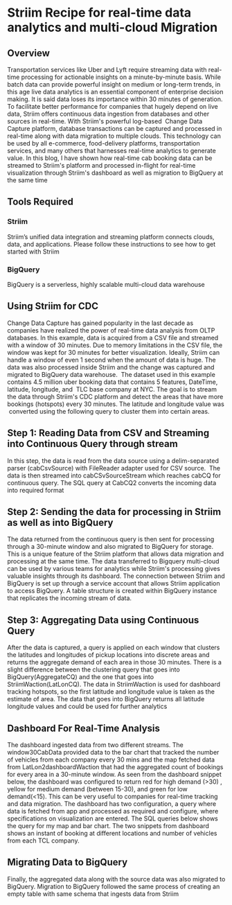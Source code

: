 # Striim Recipe for real-time data analytics and multi-cloud Migration

## Overview

Transportation services like Uber and Lyft require streaming data with real-time processing for actionable insights on a minute-by-minute basis. While batch data can provide powerful insight on medium or long-term trends, in this age live data analytics is an essential component of enterprise decision making. It is said data loses its importance within 30 minutes of generation. To facilitate better performance for companies that hugely depend on live data, Striim offers continuous data ingestion from databases and other sources in real-time. With Striim's powerful log-based  Change Data Capture platform, database transactions can be captured and processed in real-time along with data migration to multiple clouds. This technology can be used by all e-commerce, food-delivery platforms, transportation services, and many others that harnesses real-time analytics to generate value. In this blog, I have shown how real-time cab booking data can be streamed to Striim's platform and processed in-flight for real-time visualization through Striim's dashboard as well as migration to BigQuery at the same time

## Tools Required

### Striim
Striim’s unified data integration and streaming platform connects clouds, data, and applications. Please follow these instructions to see how to get started with Striim 
### BigQuery
BigQuery is a serverless, highly scalable multi-cloud data warehouse

## Using Striim for CDC
Change Data Capture has gained popularity in the last decade as companies have realized the power of real-time data analysis from OLTP databases. In this example, data is acquired from a CSV file and streamed with a window of 30 minutes. Due to memory limitations in the CSV file, the window was kept for 30 minutes for better visualization. Ideally, Striim can handle a window of even 1 second when the amount of data is huge. The data was also processed inside Striim and the change was captured and migrated to BigQuery data warehouse. 
The dataset used in this example contains 4.5 million uber booking data that contains 5 features, DateTime, latitude, longitude, and  TLC base company at NYC. The goal is to stream the data through Striim's CDC platform and detect the areas that have more bookings (hotspots) every 30 minutes. The latitude and longitude value was  converted using the following query to cluster them into certain areas.

## Step 1: Reading Data from CSV and Streaming into Continuous Query through stream
In this step, the data is read from the data source using a delim-separated parser (cabCsvSource) with FileReader adapter used for CSV source.  The data is then streamed into cabCSvSourceStream which reaches cabCQ for continuous query. The SQL query at CabCQ2 converts the incoming data into required format

## Step 2: Sending the data for processing in Striim as well as into BigQuery
The data returned from the continuous query is then sent for processing through a 30-minute window and also migrated to BigQuery for storage. This is a unique feature of the Striim platform that allows data migration and processing at the same time. The data transferred to Bigquery multi-cloud can be used by various teams for analytics while Striim's processing gives valuable insights through its dashboard.
The connection between Striim and BigQuery is set up through a service account that allows Striim application to access BigQuery. A table structure is created within BigQuery instance that replicates the incoming stream of data.

## Step 3: Aggregating Data using Continuous Query
After the data is captured, a query is applied on each window that clusters the latitudes and longitudes of pickup locations into discrete areas and returns the aggregate demand of each area in those 30 minutes. There is a slight difference between the clustering query that goes into BigQuery(AggregateCQ) and the one that goes into StriimWaction(LatLonCQ). The data in StriimWaction is used for dashboard tracking hotspots, so the first latitude and longitude value is taken as the estimate of area. The data that goes into BigQuery returns all latitude longitude values and could be used for further analytics

## Dashboard For Real-Time Analysis
The dashboard ingested data from two different streams. The window30CabData provided data to the bar chart that tracked the number of vehicles from each company every 30 mins and the map fetched data from LatLon2dashboardWaction that had the aggregated count of bookings for every area in a 30-minute window. As seen from the dashboard snippet below, the dashboard was configured to return red for high demand (>30) , yellow for medium demand (between 15-30), and green for low demand(<15). This can be very useful to companies for real-time tracking and data migration. The dashboard has two configuration, a query where data is fetched from app and processed as required and configure, where specifications on visualization are entered. The SQL queries below shows the query for my map and bar chart. The two snippets from dashboard shows an instant of booking at different locations and number of vehicles from each TCL company.

## Migrating Data to BigQuery
Finally, the aggregated data along with the source data was also migrated to BigQuery. Migration to BigQuery followed the same process of creating an empty table with same schema that ingests data from Striim
